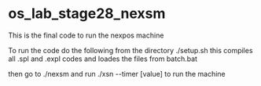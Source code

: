 # os_lab_stage28_nexsm
This is the final code to run the nexpos machine

To run the code do the following from the directory
./setup.sh
this compiles all .spl and .expl codes 
and loades the files from batch.bat

then go to ./nexsm
and run ./xsn --timer [value] to run the machine
